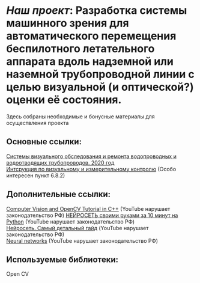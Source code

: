# <i>Наш проект</i>: Разработка системы машинного зрения для автоматического перемещения беспилотного летательного аппарата вдоль надземной или наземной трубопроводной линии с целью визуальной (и оптической?) оценки её состояния.   
Здесь собраны необходимые и бонусные материалы для осуществления проекта
## Основные ссылки:  
[Системы визуального обследования и ремонта водопроводных и водоотводящих трубопроводов. 2020 год](https://cyberleninka.ru/article/n/sistemy-vizualnogo-obsledovaniya-i-remonta-vodoprovodnyh-i-vodootvodyaschih-truboprovodov/viewer)  
[Интсрукция по визуальному и измерительному контролю](https://sudact.ru/law/postanovlenie-gosgortekhnadzora-rf-ot-11062003-n-92/postanovlenie/) (Особо интересен пункт 6.8.2)  
## Дополнительные ссылки:
[Computer Vision and OpenCV Tutorial in C++](https://www.youtube.com/playlist?list=PLkmvobsnE0GHMmTF7GTzJnCISue1L9fJn) (YouTube нарушает законодательство РФ) 
[НЕЙРОСЕТЬ своими руками за 10 минут на Python](https://www.youtube.com/watch?v=WFYxpi3O950) (YouTube нарушает законодательство РФ)  
[Нейросеть. Самый детальный гайд](https://www.youtube.com/watch?v=-EfamBD3ays) (YouTube нарушает законодательство РФ)  
[Neural networks](https://www.youtube.com/watch?v=aircAruvnKk&list=PLZHQObOWTQDNU6R1_67000Dx_ZCJB-3pi) (YouTube нарушает законодательство РФ)     
## Используемые библиотеки:
Open CV  
